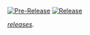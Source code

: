 [![Pre-Release](https://github.com/ariqsyahalam/slowlabapp/actions/workflows/pre-release.yml/badge.svg)](https://github.com/ariqsyahalam/slowlabapp/actions/workflows/pre-release.yml)
[![Release](https://github.com/ariqsyahalam/slowlabapp/actions/workflows/release.yml/badge.svg)](https://github.com/ariqsyahalam/slowlabapp/actions/workflows/release.yml)

[_releases_](https://github.com/ariqsyahalam/slowlabapp/releases).